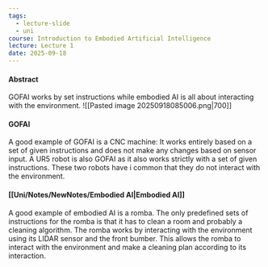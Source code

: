 ```yaml
---
tags:
  - lecture-slide
  - uni
course: Introduction to Embodied Artificial Intelligence
lecture: Lecture 1
date: 2025-09-18
---
```

#### Abstract
GOFAI works by set instructions while embodied AI is all about interacting with the environment.
![[Pasted image 20250918085006.png|700]]

#### GOFAI
A good example of GOFAI is a CNC machine: It works entirely based on a set of given instructions and does not make any changes based on sensor input. A UR5 robot is also GOFAI as it also works strictly with a set of given instructions. These two robots have i common that they do not interact with the environment.

#### [[Uni/Notes/NewNotes/Embodied AI|Embodied AI]]
A good example of embodied AI is a romba. The only predefined sets of instructions for the romba is that it has to clean a room and probably a cleaning algorithm. The romba works by interacting with the environment using its LIDAR sensor and the front bumber. This allows the romba to interact with the environment and make a cleaning plan according to its interaction.